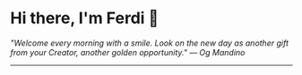 <h1>Hi there, I'm Ferdi 👋</h1>

<p><em>
  "Welcome every morning with a smile. Look on the new day as another gift from your Creator, another golden opportunity." — Og Mandino
</em></p>

---
